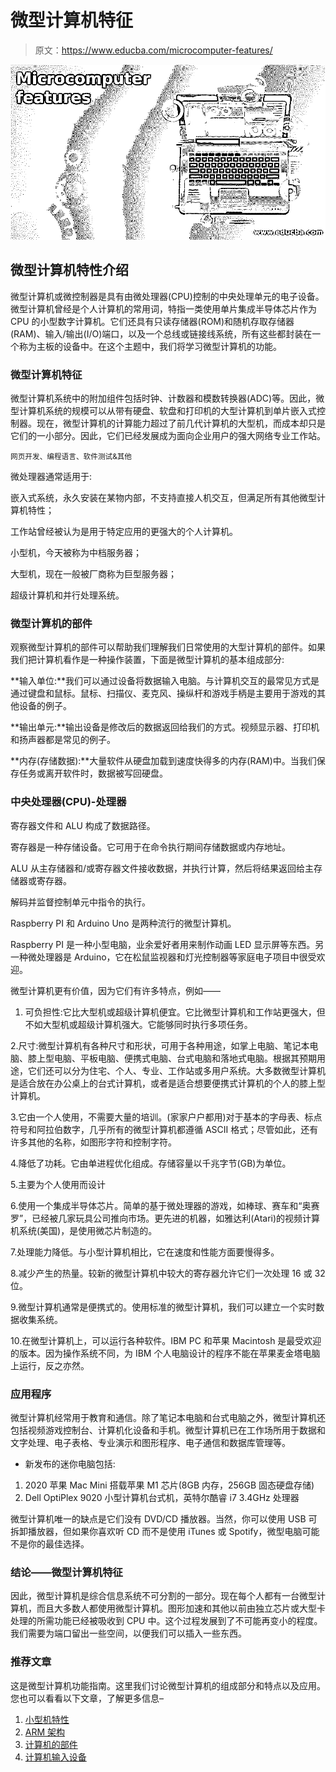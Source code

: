 # 微型计算机特征

> 原文：<https://www.educba.com/microcomputer-features/>

![Microcomputer features](img/feebbd8c3dcc18040373be571551c1f5.png)



## 微型计算机特性介绍

微型计算机或微控制器是具有由微处理器(CPU)控制的中央处理单元的电子设备。微型计算机曾经是个人计算机的常用词，特指一类使用单片集成半导体芯片作为 CPU 的小型数字计算机。它们还具有只读存储器(ROM)和随机存取存储器(RAM)、输入/输出(I/O)端口，以及一个总线或链接线系统，所有这些都封装在一个称为主板的设备中。在这个主题中，我们将学习微型计算机的功能。

### 微型计算机特征

微型计算机系统中的附加组件包括时钟、计数器和模数转换器(ADC)等。因此，微型计算机系统的规模可以从带有硬盘、软盘和打印机的大型计算机到单片嵌入式控制器。现在，微型计算机的计算能力超过了前几代计算机的大型机，而成本却只是它们的一小部分。因此，它们已经发展成为面向企业用户的强大网络专业工作站。

<small>网页开发、编程语言、软件测试&其他</small>

微处理器通常适用于:

嵌入式系统，永久安装在某物内部，不支持直接人机交互，但满足所有其他微型计算机特性；

工作站曾经被认为是用于特定应用的更强大的个人计算机。

小型机，今天被称为中档服务器；

大型机，现在一般被厂商称为巨型服务器；

超级计算机和并行处理系统。

### 微型计算机的部件

观察微型计算机的部件可以帮助我们理解我们日常使用的大型计算机的部件。如果我们把计算机看作是一种操作装置，下面是微型计算机的基本组成部分:

**输入单位:**我们可以通过设备将数据输入电脑。与计算机交互的最常见方式是通过键盘和鼠标。鼠标、扫描仪、麦克风、操纵杆和游戏手柄是主要用于游戏的其他设备的例子。

**输出单元:**输出设备是修改后的数据返回给我们的方式。视频显示器、打印机和扬声器都是常见的例子。

**内存(存储数据):**大量软件从硬盘加载到速度快得多的内存(RAM)中。当我们保存任务或离开软件时，数据被写回硬盘。

### 中央处理器(CPU)-处理器

寄存器文件和 ALU 构成了数据路径。

寄存器是一种存储设备。它可用于在命令执行期间存储数据或内存地址。

ALU 从主存储器和/或寄存器文件接收数据，并执行计算，然后将结果返回给主存储器或寄存器。

解码并监督控制单元中指令的执行。

Raspberry PI 和 Arduino Uno 是两种流行的微型计算机。

Raspberry PI 是一种小型电脑，业余爱好者用来制作动画 LED 显示屏等东西。另一种微处理器是 Arduino，它在松鼠监视器和灯光控制器等家庭电子项目中很受欢迎。

微型计算机更有价值，因为它们有许多特点，例如——

1.  可负担性:它比大型机或超级计算机便宜。它比微型计算机和工作站更强大，但不如大型机或超级计算机强大。它能够同时执行多项任务。

2.尺寸:微型计算机有各种尺寸和形状，可用于各种用途，如掌上电脑、笔记本电脑、膝上型电脑、平板电脑、便携式电脑、台式电脑和落地式电脑。根据其预期用途，它们还可以分为住宅、个人、专业、工作站或多用户系统。大多数微型计算机是适合放在办公桌上的台式计算机，或者是适合想要便携式计算机的个人的膝上型计算机。

3.它由一个人使用，不需要大量的培训。(家家户户都用)对于基本的字母表、标点符号和阿拉伯数字，几乎所有的微型计算机都遵循 ASCII 格式；尽管如此，还有许多其他的名称，如图形字符和控制字符。

4.降低了功耗。它由单进程优化组成。存储容量以千兆字节(GB)为单位。

5.主要为个人使用而设计

6.使用一个集成半导体芯片。简单的基于微处理器的游戏，如棒球、赛车和“奥赛罗”，已经被几家玩具公司推向市场。更先进的机器，如雅达利(Atari)的视频计算机系统(美国)，是使用微芯片制造的。

7.处理能力降低。与小型计算机相比，它在速度和性能方面要慢得多。

8.减少产生的热量。较新的微型计算机中较大的寄存器允许它们一次处理 16 或 32 位。

9.微型计算机通常是便携式的。使用标准的微型计算机，我们可以建立一个实时数据收集系统。

10.在微型计算机上，可以运行各种软件。IBM PC 和苹果 Macintosh 是最受欢迎的版本。因为操作系统不同，为 IBM 个人电脑设计的程序不能在苹果麦金塔电脑上运行，反之亦然。

### 应用程序

微型计算机经常用于教育和通信。除了笔记本电脑和台式电脑之外，微型计算机还包括视频游戏控制台、计算机化设备和手机。微型计算机已在工作场所用于数据和文字处理、电子表格、专业演示和图形程序、电子通信和数据库管理等。

*   新发布的迷你电脑包括:

1.  2020 苹果 Mac Mini 搭载苹果 M1 芯片(8GB 内存，256GB 固态硬盘存储)
2.  Dell OptiPlex 9020 小型计算机台式机，英特尔酷睿 i7 3.4GHz 处理器

微型计算机唯一的缺点是它们没有 DVD/CD 播放器。当然，你可以使用 USB 可拆卸播放器，但如果你喜欢听 CD 而不是使用 iTunes 或 Spotify，微型电脑可能不是你的最佳选择。

### 结论——微型计算机特征

因此，微型计算机是综合信息系统不可分割的一部分。现在每个人都有一台微型计算机，而且大多数人都使用微型计算机。图形加速和其他以前由独立芯片或大型卡处理的所需功能已经被吸收到 CPU 中。这个过程发展到了不可能再变小的程度。我们需要为端口留出一些空间，以便我们可以插入一些东西。

### 推荐文章

这是微型计算机功能指南。这里我们讨论微型计算机的组成部分和特点以及应用。您也可以看看以下文章，了解更多信息–

1.  [小型机特性](https://www.educba.com/minicomputer-features/)
2.  [ARM 架构](https://www.educba.com/arm-architecture/)
3.  [计算机的部件](https://www.educba.com/components-of-computers/)
4.  [计算机输入设备](https://www.educba.com/computer-input-devices/)





